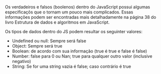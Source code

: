 
Os verdadeiros e falsos (boolenos) dentro do JavaScript possui algumas especificaçõs que o tornam um pouco mais complicados. Essas informações podem ser encontradas mais detalhadamente na página 38 do livro Estrutura de dados e algoritmos em JavaScript.

Os tipos de dados dentro do JS podem resultar os seguinter valores:

- Undefined ou null: Sempre será false
- Object: Sempre será true
- Boolean: de acordo com sua informação (true é true e false é false)
- Number: false para 0 ou Nan; true para qualquer outro valor (inclusive negativo)
- String: Se for uma string vazia é false; caso contrário é true

